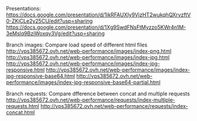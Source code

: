 Presentations:
https://docs.google.com/presentation/d/1ikRFAUXIy9VjzHT2wukqhQXrvzftV0-ZKjCLe2y25CU/edit?usp=sharing
https://docs.google.com/presentation/d/1Xg9SwdFNsFtMyzzo5KWr4n1M-3eMslq9BziWoxqy3Vg/edit?usp=sharing

Branch images: Compare load speed of different html files
http://vps385672.ovh.net/web-performance/images/index-png.html
http://vps385672.ovh.net/web-performance/images/index-jpg.html
http://vps385672.ovh.net/web-performance/images/index-jpg-responsive.html
http://vps385672.ovh.net/web-performance/images/index-jpg-responsive-base64.html
http://vps385672.ovh.net/web-performance/images/index-jpg-responsive-base64-partial.html

Branch requests: Compare dfference between concat and multiple requests
http://vps385672.ovh.net/web-performance/requests/index-multiple-requests.html
http://vps385672.ovh.net/web-performance/requests/index-concat.html